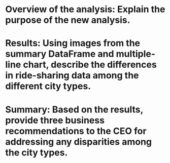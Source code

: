 #  Overview of the analysis: Explain the purpose of the new analysis.



#  Results: Using images from the summary DataFrame and multiple-line chart, describe the differences in ride-sharing data among the different city types.


#  Summary: Based on the results, provide three business recommendations to the CEO for addressing any disparities among the city types.
